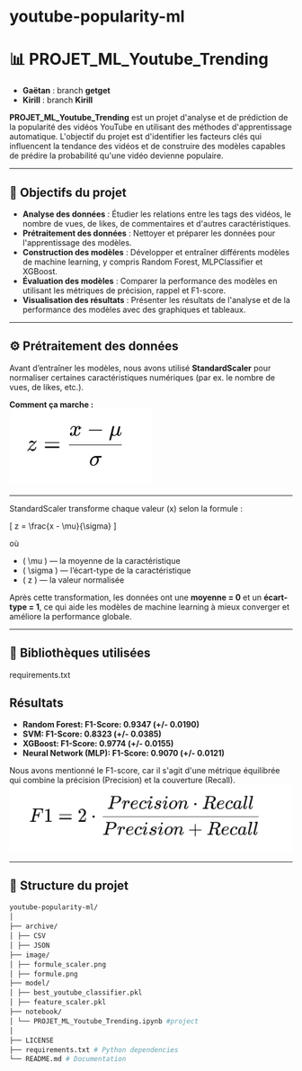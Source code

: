 # youtube-popularity-ml

# 📊 PROJET_ML_Youtube_Trending
- **Gaëtan** : branch **getget**
- **Kirill** : branch **Kirill**

**PROJET_ML_Youtube_Trending** est un projet d'analyse et de prédiction de la popularité des vidéos YouTube en utilisant des méthodes d'apprentissage automatique. L'objectif du projet est d'identifier les facteurs clés qui influencent la tendance des vidéos et de construire des modèles capables de prédire la probabilité qu'une vidéo devienne populaire.

---

## 🧠 Objectifs du projet

- **Analyse des données** : Étudier les relations entre les tags des vidéos, le nombre de vues, de likes, de commentaires et d'autres caractéristiques.  
- **Prétraitement des données** : Nettoyer et préparer les données pour l'apprentissage des modèles.  
- **Construction des modèles** : Développer et entraîner différents modèles de machine learning, y compris Random Forest, MLPClassifier et XGBoost.  
- **Évaluation des modèles** : Comparer la performance des modèles en utilisant les métriques de précision, rappel et F1-score.  
- **Visualisation des résultats** : Présenter les résultats de l'analyse et de la performance des modèles avec des graphiques et tableaux.  

---

## ⚙️ Prétraitement des données  

Avant d’entraîner les modèles, nous avons utilisé **StandardScaler** pour normaliser certaines caractéristiques numériques (par ex. le nombre de vues, de likes, etc.).  

**Comment ça marche :**  
![Formule Scaler](image/formule_scaler.png)

---

StandardScaler transforme chaque valeur \(x\) selon la formule :  

\[
z = \frac{x - \mu}{\sigma}
\]

où  
- \( \mu \) — la moyenne de la caractéristique  
- \( \sigma \) — l’écart-type de la caractéristique  
- \( z \) — la valeur normalisée  

Après cette transformation, les données ont une **moyenne = 0** et un **écart-type = 1**, ce qui aide les modèles de machine learning à mieux converger et améliore la performance globale.  

---

## 📌 Bibliothèques utilisées

requirements.txt  

## Résultats

- **Random Forest: F1-Score: 0.9347 (+/- 0.0190)**  
- **SVM: F1-Score: 0.8323 (+/- 0.0385)**  
- **XGBoost: F1-Score: 0.9774 (+/- 0.0155)**  
- **Neural Network (MLP): F1-Score: 0.9070 (+/- 0.0121)**  

Nous avons mentionné le F1-score, car il s'agit d'une métrique équilibrée qui combine la précision (Precision) et la couverture (Recall).  
![Formule Score](image/formule.png)

---

## 📂 Structure du projet

```bash
youtube-popularity-ml/
│
├── archive/
│ ├── CSV
│ ├── JSON
├── image/ 
│ ├── formule_scaler.png
│ ├── formule.png
├── model/                                            
│ ├── best_youtube_classifier.pkl
│ ├── feature_scaler.pkl
├── notebook/
│ └── PROJET_ML_Youtube_Trending.ipynb #project
│
├── LICENSE
├── requirements.txt # Python dependencies
└── README.md # Documentation
```
